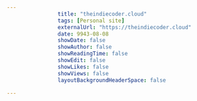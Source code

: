 ---
                title: "theindiecoder.cloud"
                tags: [Personal site]
                externalUrl: "https://theindiecoder.cloud"
                date: 9943-08-08
                showDate: false
                showAuthor: false
                showReadingTime: false
                showEdit: false
                showLikes: false
                showViews: false
                layoutBackgroundHeaderSpace: false
                ---
